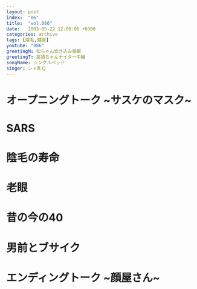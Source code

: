 ```yaml
---
layout: post
index:  "86"
title:  "vol.086"
date:   2003-05-22 12:00:00 +0300
categories: archive
tags: [陰毛,健康]
youtube: "086"
greetingM: 松ちゃん炊き込み御飯
greetingT: 高須ちゃんナイター中継
songName: シングルベッド
singer: シャ乱Ｑ
---
```


# オープニングトーク ~サスケのマスク~


# SARS


# 陰毛の寿命


# 老眼


# 昔の今の40


# 男前とブサイク


# エンディングトーク ~顔屋さん~

